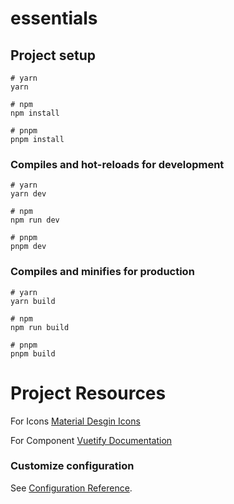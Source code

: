 # essentials

## Project setup

```
# yarn
yarn

# npm
npm install

# pnpm
pnpm install
```

### Compiles and hot-reloads for development

```
# yarn
yarn dev

# npm
npm run dev

# pnpm
pnpm dev
```

### Compiles and minifies for production

```
# yarn
yarn build

# npm
npm run build

# pnpm
pnpm build
```

# Project Resources

For Icons [Material Desgin Icons](https://pictogrammers.com/library/mdi/)

For Component [Vuetify Documentation](https://vuetifyjs.com/en/)

### Customize configuration

See [Configuration Reference](https://vitejs.dev/config/).
